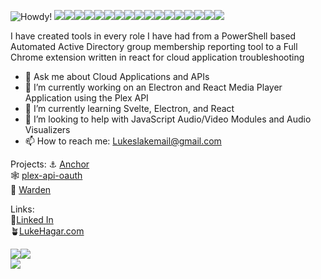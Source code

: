 ![Howdy!](https://github.com/LukeHagar/LukeHagar/blob/main/Hi!%20(864%20%C3%97%20286%20px).gif)
 <img src="https://img.shields.io/badge/JavaScript-323330?style=for-the-badge&logo=javascript&logoColor=F7DF1E" /><img src="https://img.shields.io/badge/Python-FFD43B?style=for-the-badge&logo=python&logoColor=blue" /><img src="https://img.shields.io/badge/React-20232A?style=for-the-badge&logo=react&logoColor=61DAFB" /><img src="https://img.shields.io/badge/Svelte-4A4A55?style=for-the-badge&logo=svelte&logoColor=FF3E00"/><img src="https://img.shields.io/badge/Material%20UI-007FFF?style=for-the-badge&logo=mui&logoColor=white" /><img src="https://img.shields.io/badge/Nginx-009639?style=for-the-badge&logo=nginx&logoColor=white" /><img src="https://img.shields.io/badge/GitHub%20Pages-222222?style=for-the-badge&logo=GitHub%20Pages&logoColor=white" /><img src="https://img.shields.io/badge/Markdown-000000?style=for-the-badge&logo=markdown&logoColor=white" /><img src="https://img.shields.io/badge/Electron-2B2E3A?style=for-the-badge&logo=electron&logoColor=9FEAF9" /><img src="https://img.shields.io/badge/Postman-FF6C37?style=for-the-badge&logo=Postman&logoColor=white"/><img src="https://img.shields.io/badge/npm-CB3837?style=for-the-badge&logo=npm&logoColor=white" /><img src="https://img.shields.io/badge/VSCode-0078D4?style=for-the-badge&logo=visual%20studio%20code&logoColor=white" /><img src="https://img.shields.io/badge/sublime_text-%23575757.svg?&style=for-the-badge&logo=sublime-text&logoColor=important" /><img src="https://img.shields.io/badge/GitHub-100000?style=for-the-badge&logo=github&logoColor=white" /><img src="https://img.shields.io/badge/iTerm2-000000?style=for-the-badge&logo=iterm2&logoColor=white" /><img src="https://img.shields.io/badge/Hyper-000000?style=for-the-badge&logo=hyper&logoColor=white" /><img src="https://img.shields.io/badge/Vivaldi-EF3939?style=for-the-badge&logo=Vivaldi&logoColor=white" />

I have created tools in every role I have had from a PowerShell based Automated Active Directory group membership reporting tool to a Full Chrome extension written in react for cloud application troubleshooting

- 💬 Ask me about Cloud Applications and APIs
- 🔭 I’m currently working on an Electron and React Media Player Application using the Plex API
- 🌱 I’m currently learning Svelte, Electron, and React
- 🤔 I’m looking to help with JavaScript Audio/Video Modules and Audio Visualizers
- 📫 How to reach me: Lukeslakemail@gmail.com

Projects:
⚓ [Anchor](https://github.com/LukeHagar/Anchor "Anchor Chrome Extension")     
🕸️ [plex-api-oauth](https://github.com/LukeHagar/plex-api-oauth "Plex API JavaScript Module That Supports OAuth")   
🎵 [Warden](https://github.com/LukeHagar/Warden "An Electron and React based Plex Music Player")   

Links:   
🔗[Linked In](https://www.linkedin.com/in/lukehagar/ "Luke Hagar's LinkedIn")  
🪴[LukeHagar.com](https://lukehagar.com/ "Luke Hagar's Website")  

<img src="https://github-readme-stats.vercel.app/api/top-langs/?username=lukehagar" /><img src="https://github-profile-summary-cards.vercel.app/api/cards/profile-details?username=lukehagar&theme=vue" />  
<img src="https://github-readme-stats.vercel.app/api?username=lukehagar" />
